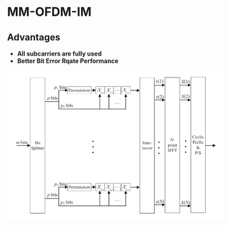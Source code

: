 # MM-OFDM-IM

## Advantages

* **All subcarriers are fully used**
* **Better Bit Error Rqate Performance**


![alt text](https://github.com/ceffrosynis/Index-Modulation/blob/master/images/mm-ofdm-im.PNG)
